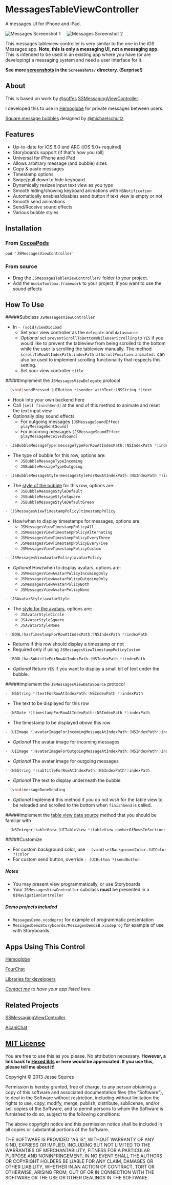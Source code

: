# MessagesTableViewController

A messages UI for iPhone and iPad.

![Messages Screenshot 1][img1] &nbsp;&nbsp;&nbsp; ![Messages Screenshot 2][img2]

This messages tableview controller is very similar to the one in the iOS Messages app. **Note, this is only a messaging UI, not a messaging app.** This is intended to be used in an existing app where you have (or are developing) a messaging system and need a user interface for it.

**See more [screenshots][link1] in the `Screenshots/` directory. (Surprise!)**

## About

This is based on work by [@soffes](http://github.com/soffes) [SSMessagingViewController][ss]. 

I developed this to use in [Hemoglobe](http://www.hemoglobe.com) for private messages between users.

[Square message bubbles][img4] designed by [@michaelschultz](http://www.twitter.com/michaelschultz).

## Features 

* Up-to-date for iOS 6.0 and ARC (iOS 5.0+ required)
* Storyboards support (if that's how you roll)
* Universal for iPhone and iPad
* Allows arbitrary message (and bubble) sizes
* Copy & paste messages
* Timestamp options
* Swipe/pull down to hide keyboard
* Dynamically resizes input text view as you type
* Smooth hiding/showing keyboard animations with `NSNotification`
* Automatically enables/disables send button if text view is empty or not
* Smooth send animations
* Send/Receive sound effects
* Various bubble styles

## Installation

### From [CocoaPods](http://www.cocoapods.org)

    pod 'JSMessagesViewController'

### From source

* Drag the `JSMessagesTableViewController/` folder to your project.
* Add the `AudioToolbox.framework` to your project, if you want to use the sound effects

## How To Use

#####Subclass `JSMessagesViewController`

* In `- (void)viewDidLoad`
	* Set your view controller as the `delegate` and `datasource`
	* *Optional* set `preventScrollToBottomWhileUserScrolling` to `YES` if you would like to prevent the tableview from being scrolled to the bottom while the user is scrolling the tableview manually. The method `scrollToRowAtIndexPath:indexPath:atScrollPosition:animated:` can also be used to implement scrolling functionality that respects this setting.
	* Set your view controller `title`

#####Implement the `JSMessagesViewDelegate` protocol

````objective-c 
- (void)sendPressed:(UIButton *)sender withText:(NSString *)text
````

* Hook into your own backend here
* Call `[self finishSend]` at the end of this method to animate and reset the text input view
* Optionally play sound effects
	* For outgoing messages `[JSMessageSoundEffect playMessageSentSound]`
	* For incoming messages `[JSMessageSoundEffect playMessageReceivedSound]`

````objective-c
- (JSBubbleMessageType)messageTypeForRowAtIndexPath:(NSIndexPath *)indexPath
````

* The type of bubble for this row, options are:
	* `JSBubbleMessageTypeIncoming`
	* `JSBubbleMessageTypeOutgoing`

````objective-c
- (JSBubbleMessageStyle)messageStyleForRowAtIndexPath:(NSIndexPath *)indexPath
````

* The [style of the bubble][link1] for this row, options are:
	* `JSBubbleMessageStyleDefault`
	* `JSBubbleMessageStyleSquare`
	* `JSBubbleMessageStyleDefaultGreen`

````objective-c 
- (JSMessagesViewTimestampPolicy)timestampPolicy
````

* How/when to display timestamps for messages, options are:
	* `JSMessagesViewTimestampPolicyAll`
	* `JSMessagesViewTimestampPolicyAlternating`
	* `JSMessagesViewTimestampPolicyEveryThree`
	* `JSMessagesViewTimestampPolicyEveryFive`
	* `JSMessagesViewTimestampPolicyCustom`

````objective-c 
- (JSMessagesViewAvatarPolicy)avatarPolicy
````

* *Optional* How/when to display avatars, options are:
	* `JSMessagesViewAvatarPolicyIncomingOnly`
	* `JSMessagesViewAvatarPolicyOutgoingOnly`
	* `JSMessagesViewAvatarPolicyBoth`
	* `JSMessagesViewAvatarPolicyNone`

````objective-c 
- (JSAvatarStyle)avatarStyle
````

* The [style for the avatars][link1], options are:
	* `JSAvatarStyleCircle`
	* `JSAvatarStyleSquare`
	* `JSAvatarStyleNone`

````objective-c 
- (BOOL)hasTimestampForRowAtIndexPath:(NSIndexPath *)indexPath
````

* Returns if this row should display a timestamp or not
* Required only if using `JSMessagesViewTimestampPolicyCustom`

````objective-c
- (BOOL)hasSubtitleForRowAtIndexPath:(NSIndexPath *)indexPath
````

* *Optional* Return `YES` if you want to display a small bit of text under the bubble.

#####Implement the `JSMessagesViewDataSource` protocol

````objective-c 
- (NSString *)textForRowAtIndexPath:(NSIndexPath *)indexPath
````

* The text to be displayed for this row

````objective-c 
- (NSDate *)timestampForRowAtIndexPath:(NSIndexPath *)indexPath
````

* The timestamp to be displayed *above* this row

````objective-c 
- (UIImage *)avatarImageForIncomingMessageAtIndexPath:(NSIndexPath*)indexPath
````

* *Optional* The avatar image for incoming messages

````objective-c 
- (UIImage *)avatarImageForOutgoingMessageAtIndexPath:(NSIndexPath*)indexPath;
````

* *Optional* The avatar image for outgoing messages

````objective-c 
- (NSString *)subtitleForRowAtIndexPath:(NSIndexPath*)indexPath
````

* *Optional* The text to display underneath the bubble

````objective-c 
- (void)messageDoneSending
````

* *Optional* Implement this method if you do not wish for the table view to be reloaded and scrolled to the bottom when `finishSend` is called.

#####Implement the [table view data source][ref1] method that you should be familiar with

````objective-c 
- (NSInteger)tableView:(UITableView *)tableView numberOfRowsInSection:(NSInteger)section
````

#####Customize

* For custom background color, use `- (void)setBackgroundColor:(UIColor *)color`
* For custom send button, override `- (UIButton *)sendButton`

##### Notes

* You may present view programmatically, or use Storyboards
* Your `JSMessagesViewController` subclass **must** be presented in a `UINavigationController`

##### Demo projects included

* `MessagesDemo.xcodeproj` for example of programmatic presentation
* `MessagesDemoStoryboards/MessagesDemoSB.xcodeproj` for example of use with Storyboards

## Apps Using This Control

[Hemoglobe](http://bit.ly/hemoglobeapp)

[FourChat](https://itunes.apple.com/us/app/fourchat/id650833730?mt=8)

[Libraries for developers](https://itunes.apple.com/us/app/libraries-for-developers/id653427112?mt=8)

*[Contact me](mailto:jesse.squires.developer@gmail.com) to have your app listed here.*

## Related Projects

[SSMessagingViewController][ss]

[AcaniChat](https://github.com/acani/AcaniChat)

## [MIT License](http://opensource.org/licenses/MIT)

You are free to use this as you please. No attribution necessary. **However, a link back to [Hexed Bits](http://www.hexedbits.com) or here would be appreciated. If you use this, please tell me about it!**

Copyright &copy; 2013 Jesse Squires

Permission is hereby granted, free of charge, to any person obtaining a copy of this software and associated documentation files (the "Software"), to deal in the Software without restriction, including without limitation the rights to use, copy, modify, merge, publish, distribute, sublicense, and/or sell copies of the Software, and to permit persons to whom the Software is furnished to do so, subject to the following conditions:

The above copyright notice and this permission notice shall be included in all copies or substantial portions of the Software.

THE SOFTWARE IS PROVIDED "AS IS", WITHOUT WARRANTY OF ANY KIND, EXPRESS OR IMPLIED, INCLUDING BUT NOT LIMITED TO THE WARRANTIES OF MERCHANTABILITY, FITNESS FOR A PARTICULAR PURPOSE AND NONINFRINGEMENT. IN NO EVENT SHALL THE AUTHORS OR COPYRIGHT HOLDERS BE LIABLE FOR ANY CLAIM, DAMAGES OR OTHER LIABILITY, WHETHER IN AN ACTION OF CONTRACT, TORT OR OTHERWISE, ARISING FROM, OUT OF OR IN CONNECTION WITH THE SOFTWARE OR THE USE OR OTHER DEALINGS IN THE SOFTWARE.

[ss]:https://github.com/soffes/ssmessagesviewcontroller

[ref1]:http://developer.apple.com/library/ios/#documentation/uikit/reference/UITableViewDataSource_Protocol/Reference/Reference.html#//apple_ref/occ/intf/UITableViewDataSource
[ref2]:http://developer.apple.com/library/ios/#documentation/cocoa/conceptual/ProgrammingWithObjectiveC/CustomizingExistingClasses/CustomizingExistingClasses.html

[img1]:https://raw.github.com/jessesquires/MessagesTableViewController/master/Screenshots/iphone5-screenshot0.png
[img2]:https://raw.github.com/jessesquires/MessagesTableViewController/master/Screenshots/iphone5-screenshot2.png
[img3]:https://raw.github.com/jessesquires/MessagesTableViewController/master/Screenshots/iphone5-screenshot3.png
[img4]:https://raw.github.com/jessesquires/MessagesTableViewController/master/Screenshots/iphone5-screenshot4.png

[link1]:https://github.com/jessesquires/MessagesTableViewController/tree/master/Screenshots
